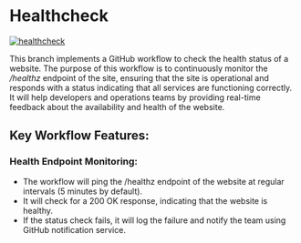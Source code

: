# Healthcheck

[![healthcheck](https://github.com/streamdp/healthcheck/actions/workflows/healthcheck.yml/badge.svg?branch=main)](https://github.com/streamdp/healthcheck/actions/workflows/healthcheck.yml)

This branch implements a GitHub workflow to check the health status of a website. The purpose of this workflow is to 
continuously monitor the */healthz* endpoint of the site, ensuring that the site is operational and responds with a
status indicating that all services are functioning correctly. It will help developers and operations teams by 
providing real-time feedback about the availability and health of the website.

## Key Workflow Features:
### Health Endpoint Monitoring:
* The workflow will ping the /healthz endpoint of the website at regular intervals (5 minutes by default).
* It will check for a 200 OK response, indicating that the website is healthy.
* If the status check fails, it will log the failure and notify the team using GitHub notification service.
